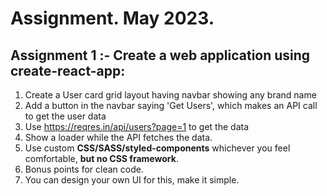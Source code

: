 
#  Assignment. May 2023.

## Assignment 1 :- Create a web application using create-react-app:

1. Create a User card grid layout having navbar showing any brand name
2. Add a button in the navbar saying 'Get Users', which makes an API call to get the user data
3. Use https://reqres.in/api/users?page=1 to get the data
4. Show a loader while the API fetches the data.
5. Use custom **CSS/SASS/styled-components** whichever you feel comfortable, **but no CSS framework**.
6. Bonus points for clean code. 
7. You can design your own UI for this, make it simple.
